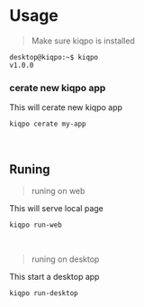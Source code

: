 # Usage

> Make sure kiqpo is installed


```console
desktop@kiqpo:~$ kiqpo
v1.0.0
```

### cerate new kiqpo app 
This will cerate new kiqpo app
```console
kiqpo cerate my-app
```

<br/>

## Runing

 > runing on web

This will serve local page
```console
kiqpo run-web
```


<br/>

 > runing on desktop

This start a desktop app
```console
kiqpo run-desktop
```
  
